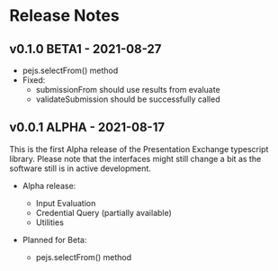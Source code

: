 # Release Notes

## v0.1.0 BETA1 - 2021-08-27
- pejs.selectFrom() method
- Fixed: 
  * submissionFrom should use results from evaluate
  * validateSubmission should be successfully called

## v0.0.1 ALPHA - 2021-08-17
This is the first Alpha release of the Presentation Exchange typescript library. Please note that the interfaces might still change a bit as the software still is in active development.

- Alpha release:
  * Input Evaluation
  * Credential Query (partially available)
  * Utilities

- Planned for Beta:
  * pejs.selectFrom() method
